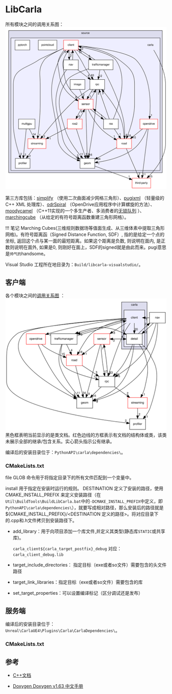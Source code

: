 # LibCarla

所有模块之间的调用关系图：
![](img/tuto_D_windows_debug/libcarla_call_graph.svg)

第三方库包括：[simplify](https://github.com/sp4cerat/Fast-Quadric-Mesh-Simplification) （使用二次曲面减少网格三角形）、[pugixml](http://pugixml.org/) （轻量级的 C++ XML 处理库）、[odrSpiral](http://www.netlib.org/cephes/) （OpenDrive应用程序中计算螺旋的方法）、[moodycamel](https://github.com/cameron314/concurrentqueue) （C++11实现的一个多生产者、多消费者的[无锁队列](http://moodycamel.com/blog/2014/detailed-design-of-a-lock-free-queue) ）、[marchingcube](https://en.wikipedia.org/wiki/Marching_cubes) （从给定的有符号距离函数重建三角形网格）。

!!! 笔记
    Marching Cubes(三维规则数据场等值面生成、从三维体素中提取三角形网格)。有符号距离函（Signed Distance Function, SDF）, 指的是给定一个点的坐标, 返回这个点与某一面的最短距离。如果这个距离是负数, 则说明在面内, 是正数则说明在面外, 如果是0, 则刚好在面上，SDF的signed就是由此而来。pugi意思是`帅气的`handsome。
  

Visual Studio 工程所在地目录为：`Build/libcarla-visualstudio/`。


## 客户端

各个模块之间的[调用关系图](https://carla.org/Doxygen/html/dir_64d7bb605f27024d49af86070bd3f0b6.html) ：
![](img/tuto_D_windows_debug/client_call_graph.svg)
黑色框表明当前显示的是类文档。红色边线的方框表示有文档的结构体或类，该类未展示全部的继承/包含关系。实心箭头指示公有继承。 

编译后的安装目录位于：`PythonAPI\carla\dependencies\`。

### CMakeLists.txt

file GLOB 命令用于将指定目录下的所有文件匹配到一个变量中。

install 用于指定在安装时运行的规则。
DESTINATION 定义了安装的路径，使用 CMAKE_INSTALL_PREFIX 来定义安装路径（在`Util\BuildTools\BuildLibCarla.bat`中的`-DCMAKE_INSTALL_PREFIX`中定义，即`PythonAPI\carla\dependencies\`），就要写成相对路径，那么安装后的路径就是${CMAKE_INSTALL_PREFIX}/<DESTINATION 定义的路径>。将对应目录下的.cpp和.h文件拷贝到安装路径下。

- add_library：用于向项目添加一个库文件,并定义其类型(静态库`STATIC`或共享库)。

    `carla_client${carla_target_postfix}_debug` 对应：`carla_client_debug.lib`

- target_include_directories：
指定目标（exe或者so文件）需要包含的头文件路径

- target_link_libraries：指定目标（exe或者so文件）需要包含的库

- set_target_properties：可以设置编译标记（区分调试还是发布）


## 服务端

编译后的安装目录位于：`Unreal\CarlaUE4\Plugins\Carla\CarlaDependencies\`。

### CMakeLists.txt





## 参考

* [C++文档](https://carla.org/Doxygen/html/dir_1604d568fa4d964dfa9079b701bbfa07.html)

* [Doxygen Doxygen v1.63 中文手册](https://d1.amobbs.com/bbs_upload782111/files_38/ourdev_630418WOJPW6.pdf) 

